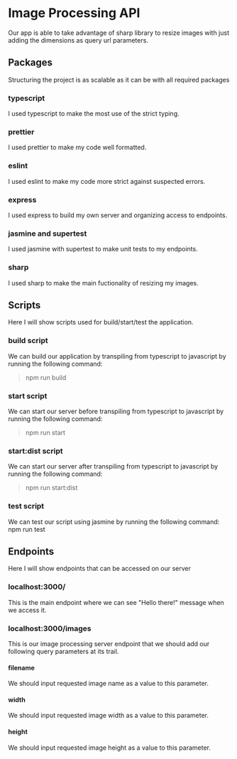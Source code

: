 # Image Processing API
Our app is able to take advantage of sharp library to resize images with just adding the dimensions as query url parameters. 

## Packages
Structuring the project is as scalable as it can be with all required packages
### typescript
I used typescript to make the most use of the strict typing.
### prettier
I used prettier to make my code well formatted.
### eslint
I used eslint to make my code more strict against suspected errors.
### express
I used express to build my own server and organizing access to endpoints.
### jasmine and supertest
I used jasmine with supertest to make unit tests to my endpoints.
### sharp
I used sharp to make the main fuctionality of resizing my images.

## Scripts
Here I will show scripts used for build/start/test the application.
### build script
We can build our application by transpiling from typescript to javascript by running the following command:
> npm run build
### start script
We can start our server before transpiling from typescript to javascript by running the following command:
> npm run start
### start:dist script
We can start our server after transpiling from typescript to javascript by running the following command:
> npm run start:dist
### test script
We can test our script using jasmine by running the following command:
npm run test

## Endpoints
Here I will show endpoints that can be accessed on our server
### localhost:3000/
This is the main endpoint where we can see "Hello there!" message when we access it.
### localhost:3000/images
This is our image processing server endpoint that we should add our following query parameters at its trail.
#### filename
We should input requested image name as a value to this parameter.
#### width
We should input requested image width as a value to this parameter.
#### height
We should input requested image height as a value to this parameter.




